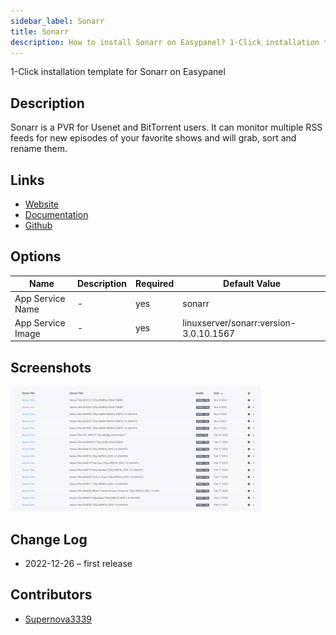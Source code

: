 ```yaml
---
sidebar_label: Sonarr
title: Sonarr
description: How to install Sonarr on Easypanel? 1-Click installation template for Sonarr on Easypanel
---
```


<!-- generated -->

1-Click installation template for Sonarr on Easypanel

## Description

Sonarr is a PVR for Usenet and BitTorrent users. It can monitor multiple RSS feeds for new episodes of your favorite shows and will grab, sort and rename them.

## Links

- [Website](https://sonarr.tv/)
- [Documentation](https://wiki.servarr.com/Sonarr)
- [Github](https://github.com/Sonarr/Sonarr)

## Options

Name | Description | Required | Default Value
-|-|-|-
App Service Name | - | yes | sonarr
App Service Image | - | yes | linuxserver/sonarr:version-3.0.10.1567

## Screenshots

![Sonarr Screenshot](./assets/screenshot.png)

## Change Log

- 2022-12-26 – first release

## Contributors

- [Supernova3339](https://github.com/Supernova3339)

